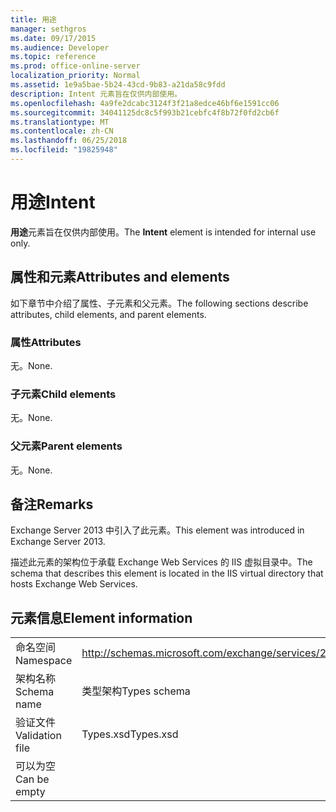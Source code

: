 ```yaml
---
title: 用途
manager: sethgros
ms.date: 09/17/2015
ms.audience: Developer
ms.topic: reference
ms.prod: office-online-server
localization_priority: Normal
ms.assetid: 1e9a5bae-5b24-43cd-9b83-a21da58c9fdd
description: Intent 元素旨在仅供内部使用。
ms.openlocfilehash: 4a9fe2dcabc3124f3f21a8edce46bf6e1591cc06
ms.sourcegitcommit: 34041125dc8c5f993b21cebfc4f8b72f0fd2cb6f
ms.translationtype: MT
ms.contentlocale: zh-CN
ms.lasthandoff: 06/25/2018
ms.locfileid: "19825948"
---
```

# <a name="intent"></a><span data-ttu-id="7812f-103">用途</span><span class="sxs-lookup"><span data-stu-id="7812f-103">Intent</span></span>

<span data-ttu-id="7812f-104">**用途**元素旨在仅供内部使用。</span><span class="sxs-lookup"><span data-stu-id="7812f-104">The **Intent** element is intended for internal use only.</span></span> 

## <a name="attributes-and-elements"></a><span data-ttu-id="7812f-105">属性和元素</span><span class="sxs-lookup"><span data-stu-id="7812f-105">Attributes and elements</span></span>

<span data-ttu-id="7812f-106">如下章节中介绍了属性、子元素和父元素。</span><span class="sxs-lookup"><span data-stu-id="7812f-106">The following sections describe attributes, child elements, and parent elements.</span></span>
  
### <a name="attributes"></a><span data-ttu-id="7812f-107">属性</span><span class="sxs-lookup"><span data-stu-id="7812f-107">Attributes</span></span>

<span data-ttu-id="7812f-108">无。</span><span class="sxs-lookup"><span data-stu-id="7812f-108">None.</span></span>
  
### <a name="child-elements"></a><span data-ttu-id="7812f-109">子元素</span><span class="sxs-lookup"><span data-stu-id="7812f-109">Child elements</span></span>

<span data-ttu-id="7812f-110">无。</span><span class="sxs-lookup"><span data-stu-id="7812f-110">None.</span></span>
  
### <a name="parent-elements"></a><span data-ttu-id="7812f-111">父元素</span><span class="sxs-lookup"><span data-stu-id="7812f-111">Parent elements</span></span>

<span data-ttu-id="7812f-112">无。</span><span class="sxs-lookup"><span data-stu-id="7812f-112">None.</span></span>
  
## <a name="remarks"></a><span data-ttu-id="7812f-113">备注</span><span class="sxs-lookup"><span data-stu-id="7812f-113">Remarks</span></span>

<span data-ttu-id="7812f-114">Exchange Server 2013 中引入了此元素。</span><span class="sxs-lookup"><span data-stu-id="7812f-114">This element was introduced in Exchange Server 2013.</span></span>
  
<span data-ttu-id="7812f-115">描述此元素的架构位于承载 Exchange Web Services 的 IIS 虚拟目录中。</span><span class="sxs-lookup"><span data-stu-id="7812f-115">The schema that describes this element is located in the IIS virtual directory that hosts Exchange Web Services.</span></span>
  
## <a name="element-information"></a><span data-ttu-id="7812f-116">元素信息</span><span class="sxs-lookup"><span data-stu-id="7812f-116">Element information</span></span>

|||
|:-----|:-----|
|<span data-ttu-id="7812f-117">命名空间</span><span class="sxs-lookup"><span data-stu-id="7812f-117">Namespace</span></span>  <br/> |http://schemas.microsoft.com/exchange/services/2006/types  <br/> |
|<span data-ttu-id="7812f-118">架构名称</span><span class="sxs-lookup"><span data-stu-id="7812f-118">Schema name</span></span>  <br/> |<span data-ttu-id="7812f-119">类型架构</span><span class="sxs-lookup"><span data-stu-id="7812f-119">Types schema</span></span>  <br/> |
|<span data-ttu-id="7812f-120">验证文件</span><span class="sxs-lookup"><span data-stu-id="7812f-120">Validation file</span></span>  <br/> |<span data-ttu-id="7812f-121">Types.xsd</span><span class="sxs-lookup"><span data-stu-id="7812f-121">Types.xsd</span></span>  <br/> |
|<span data-ttu-id="7812f-122">可以为空</span><span class="sxs-lookup"><span data-stu-id="7812f-122">Can be empty</span></span>  <br/> ||
   

